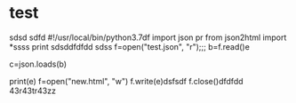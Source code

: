 # test
sdsd
sdfd
#!/usr/local/bin/python3.7df
import json pr
from json2html import *ssss
print sdsddfdfdd
sdss
f=open("test.json", "r");;;
b=f.read()e

c=json.loads(b)




print(e)
f=open("new.html", "w")
f.write(e)dsfsdf
f.close()dfdfdd
43r43tr43zz
